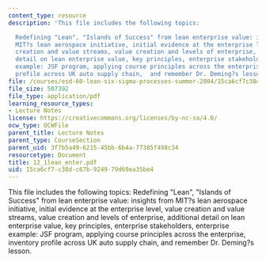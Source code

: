 ```yaml
---
content_type: resource
description: 'This file includes the following topics:

  Redefining "Lean", "Islands of Success" from lean enterprise value: insights from
  MIT?s lean aerospace initiative, initial evidence at the enterprise level, value
  creation and value streams, value creation and levels of enterprise, additional
  detail on lean enterprise value, key principles, enterprise stakeholders, enterprise
  example: JSF program, applying course principles across the enterprise, inventory
  profile across UK auto supply chain,  and remember Dr. Deming?s lesson.'
file: /courses/esd-60-lean-six-sigma-processes-summer-2004/15ca6cf7c38dc67b924979d69ea35be4_12_1lean_enter.pdf
file_size: 507392
file_type: application/pdf
learning_resource_types:
- Lecture Notes
license: https://creativecommons.org/licenses/by-nc-sa/4.0/
ocw_type: OCWFile
parent_title: Lecture Notes
parent_type: CourseSection
parent_uid: 3f7b5a49-6215-45bb-6b4a-77385f498c34
resourcetype: Document
title: 12_1lean_enter.pdf
uid: 15ca6cf7-c38d-c67b-9249-79d69ea35be4
---
```

This file includes the following topics:
Redefining "Lean", "Islands of Success" from lean enterprise value: insights from MIT?s lean aerospace initiative, initial evidence at the enterprise level, value creation and value streams, value creation and levels of enterprise, additional detail on lean enterprise value, key principles, enterprise stakeholders, enterprise example: JSF program, applying course principles across the enterprise, inventory profile across UK auto supply chain,  and remember Dr. Deming?s lesson.